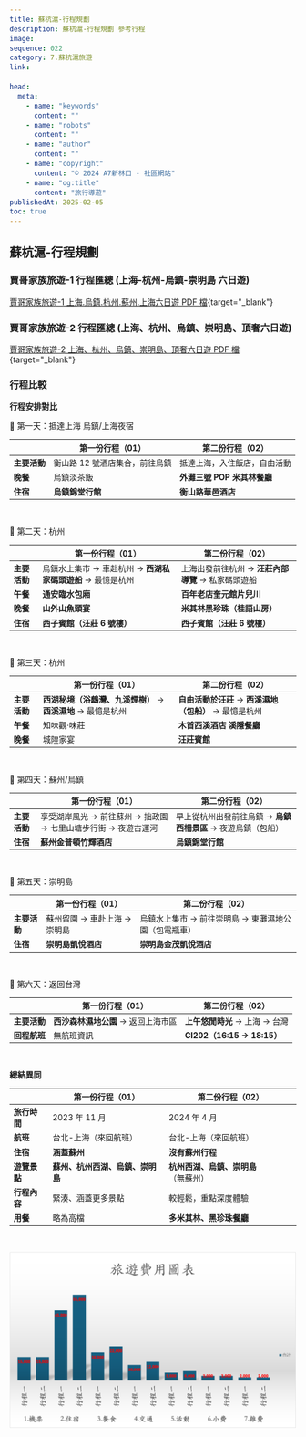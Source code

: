 ```yaml
---
title: 蘇杭滬-行程規劃
description: 蘇杭滬-行程規劃 參考行程
image:
sequence: 022
category: 7.蘇杭滬旅遊
link:

head:
  meta:
    - name: "keywords"
      content: ""
    - name: "robots"
      content: ""
    - name: "author"
      content: ""
    - name: "copyright"
      content: "© 2024 A7新林口 - 社區網站"
    - name: "og:title"
      content: "旅行導遊"
publishedAt: 2025-02-05
toc: true
---
```


## 蘇杭滬-行程規劃

### 賈哥家族旅遊-1 行程匯總 (上海-杭州-烏鎮-崇明島 六日遊)

[賈哥家族旅遊-1 上海.烏鎮.杭州.蘇州.上海六日遊 PDF 檔](/file/賈哥家族旅遊-01.pdf){target="\_blank"}

### 賈哥家族旅遊-2 行程匯總 (上海、杭州、烏鎮、崇明島、頂奢六日遊)

[賈哥家族旅遊-2 上海、杭州、烏鎮、崇明島、頂奢六日遊 PDF 檔](/file/賈哥家族旅遊-02.pdf){target="\_blank"}

### 行程比較

**行程安排對比**

📅 第一天：抵達上海 烏鎮/上海夜宿

|              | 第一份行程（01）               | 第二份行程（02）             |
| ------------ | ------------------------------ | ---------------------------- |
| **主要活動** | 衡山路 12 號酒店集合，前往烏鎮 | 抵達上海，入住飯店，自由活動 |
| **晚餐**     | 烏鎮淡茶飯                     | **外灘三號 POP 米其林餐廳**  |
| **住宿**     | **烏鎮錦堂行館**               | **衡山路華邑酒店**           |

<br>

📅 第二天：杭州

|              | 第一份行程（01）                                            | 第二份行程（02）                                   |
| ------------ | ----------------------------------------------------------- | -------------------------------------------------- |
| **主要活動** | 烏鎮水上集市 → 車赴杭州 → **西湖私家碼頭遊船** → 最憶是杭州 | 上海出發前往杭州 → **汪莊內部導覽** → 私家碼頭遊船 |
| **午餐**     | **通安臨水包廂**                                            | **百年老店奎元館片兒川**                           |
| **晚餐**     | **山外山魚頭宴**                                            | **米其林黑珍珠（桂語山房）**                       |
| **住宿**     | **西子賓館（汪莊 6 號樓）**                                 | **西子賓館（汪莊 6 號樓）**                        |

<br>

📅 第三天：杭州

|              | 第一份行程（01）                                             | 第二份行程（02）                                       |
| ------------ | ------------------------------------------------------------ | ------------------------------------------------------ |
| **主要活動** | **西湖秘境（浴鷓灣、九溪煙樹）** → **西溪濕地** → 最憶是杭州 | **自由活動於汪莊** → **西溪濕地（包船）** → 最憶是杭州 |
| **午餐**     | 知味觀·味莊                                                  | **木首西溪酒店 溪隱餐廳**                              |
| **晚餐**     | 城隍家宴                                                     | **汪莊賓館**                                           |

<br>

📅 第四天：蘇州/烏鎮

|              | 第一份行程（01）                                               | 第二份行程（02）                                             |
| ------------ | -------------------------------------------------------------- | ------------------------------------------------------------ |
| **主要活動** | 享受湖岸風光 → 前往蘇州 → 拙政園 → 七里山塘步行街 → 夜遊古運河 | 早上從杭州出發前往烏鎮 → **烏鎮西柵景區** → 夜遊烏鎮（包船） |
| **住宿**     | **蘇州金普頓竹輝酒店**                                         | **烏鎮錦堂行館**                                             |

<br>

📅 第五天：崇明島

|              | 第一份行程（01）             | 第二份行程（02）                                     |
| ------------ | ---------------------------- | ---------------------------------------------------- |
| **主要活動** | 蘇州留園 → 車赴上海 → 崇明島 | 烏鎮水上集市 → 前往崇明島 → 東灘濕地公園（包電瓶車） |
| **住宿**     | **崇明島凱悅酒店**           | **崇明島金茂凱悅酒店**                               |

<br>

📅 第六天：返回台灣

|              | 第一份行程（01）                    | 第二份行程（02）               |
| ------------ | ----------------------------------- | ------------------------------ |
| **主要活動** | **西沙森林濕地公園** → 返回上海市區 | **上午悠閒時光** → 上海 → 台灣 |
| **回程航班** | 無航班資訊                          | **CI202（16:15 → 18:15）**     |

<br>

**總結異同**

|              | 第一份行程（01）                 | 第二份行程（02）                     |
| ------------ | -------------------------------- | ------------------------------------ |
| **旅行時間** | 2023 年 11 月                    | 2024 年 4 月                         |
| **航班**     | 台北-上海（來回航班）            | 台北-上海（來回航班）                |
| **住宿**     | **涵蓋蘇州**                     | **沒有蘇州行程**                     |
| **遊覽景點** | **蘇州、杭州西湖、烏鎮、崇明島** | **杭州西湖、烏鎮、崇明島**（無蘇州） |
| **行程內容** | 緊湊、涵蓋更多景點               | 較輕鬆，重點深度體驗                 |
| **用餐**     | 略為高檔                         | **多米其林、黑珍珠餐廳**             |

<br>

![v022-01.jpeg](/images/travel/v022-01.jpeg)
